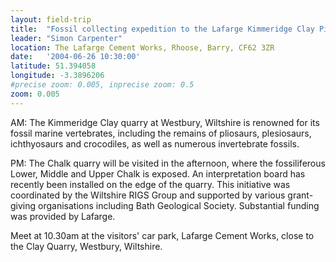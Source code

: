 ```yaml
---
layout: field-trip
title:  "Fossil collecting expedition to the Lafarge Kimmeridge Clay Pit and Chalk Pit at Westbury, Wiltshire"
leader: "Simon Carpenter"
location: The Lafarge Cement Works, Rhoose, Barry, CF62 3ZR
date:   '2004-06-26 10:30:00'
latitude: 51.394058
longitude: -3.3896206
#precise zoom: 0.005, inprecise zoom: 0.5
zoom: 0.005
---
```

AM: The Kimmeridge Clay quarry at Westbury, Wiltshire is renowned for its fossil marine vertebrates, including the remains of pliosaurs, plesiosaurs, ichthyosaurs and crocodiles, as well as numerous invertebrate fossils.

PM: The Chalk quarry will be visited in the afternoon, where the fossiliferous Lower, Middle and Upper Chalk is exposed. An interpretation board has recently been installed on the edge of the quarry. This initiative was coordinated by the Wiltshire RIGS Group and supported by various grant-giving organisations including Bath Geological Society. Substantial funding was provided by Lafarge.

Meet at 10.30am at the visitors' car park, Lafarge Cement Works, close to the Clay Quarry, Westbury, Wiltshire.